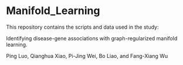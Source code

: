 # Manifold_Learning

This repository contains the scripts and data used in the study:

Identifying disease-gene associations with graph-regularized manifold learning.

Ping Luo, Qianghua Xiao, Pi-Jing Wei, Bo Liao, and Fang-Xiang Wu

